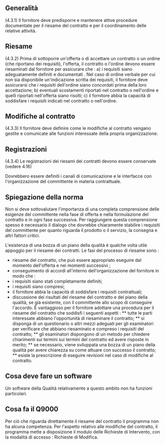 ## Generalità
(4.3.1) Il fornitore deve predisporre e mantenere attive procedure documentate per il riesame del contratto e per il coordinamento delle relative attività.
## Riesame
(4.3.2) Prima di sottoporre un'offerta o di accettare un contratto o un ordine (che riportano dei requisiti), l'offerta, il contratto o l'ordine devono essere riesaminati dal fornitore per assicurare che  : 
a) i requisiti siano adeguatamente definiti e documentati . Nel caso di ordine verbale per cui non sia disponibile un'indicazione scritta dei requisiti, il fornitore deve assicurarsi che i requisiti dell'ordine siano concordati prima della loro accettazione;
b) eventuali scostamenti riportati nel contratto o nell'ordine e quelli riportati nell'offerta siano risolti;
c) il fornitore abbia la capacità di soddisfare i requisiti indicati nel contratto o nell'ordine.

## Modifiche al contratto
(4.3.3) Il fornitore deve definire come le modifiche al contratto vengano gestite e comunicate alle funzioni interessate della propria organizzazione.

## Registrazioni
(4.3.4) Le registrazioni dei riesami dei contratti devono essere conservate (vedere 4.16)

Dovrebbero essere definiti i canali di comunicazione e le interfacce con l'organizzazione del committente in materia contrattuale.

## Spiegazione della norma
Non si deve sottovalutare l'importanza di una completa comprensione delle esigenze del committente nella fase di offerta e nella formulazione del contratto e in ogni fase successiva.
Per raggiungere questa comprensione spesso è necessario il dialogo che dovrebbe chiaramente stabilire i requisiti del committente per quanto riguarda il prodotto o il servizio, la consegna e altri fattori critici.

L'esistenza di una bozza di un piano della qualità è qualche volta utile appoggio per il riesame dei contratti. Le fasi del processo di riesame sono : 
 * riesame del contratto, che può essere appropriato eseguire dal momento dell'offerta e nei momenti successivi ;
 * conseguimento di accordi all'interno dell'organizzazione del fornitore in modo che : 
 * i requisiti siano stati completamente definiti;
 * i requisiti siano compresi;
 * il fornitore abbia la capacità di soddisfare i requisiti contrattuali;
 * discussione dei risultati del riesame del contratto e del piano della qualità, se già esistente, con il committente allo scopo di conseguire l'accordo. È vantaggioso per il fornitore adottare una procedura per il riesame del contratto che soddisfi i seguenti aspetti : 
 ** tutte le parti interessate abbiano l'opportunità di riesaminare il contratto;
 ** si disponga di un questionario o altri mezzi adeguati per gli esaminatori per verificare che abbiano riesaminato e compreso i requisiti del contratto;
 ** gli esaminatori dispongono di un metodo per chiedere chiarimenti sui termini sui termini del contratto ed avere risposte in merito;
 ** se necessario, viene sviluppata una bozza di un piano della qualità per avere chiarezza su come attuare con successo il contratto;
 ** esiste la prescrizione di eseguire revisioni nel caso di modifiche al contratto.

## Cosa deve fare un software
Un software della Qualità relativamente a questo ambito non ha funzioni particolari.

## Cosa fa il Q9000
Per ciò che riguarda direttamente il riesame del contratto il programma non ha alcuna competenza. Per l'aspetto relativo alle modifiche del contratto, il programma mette a disposizione il modulo delle Richieste di Intervento, con la modalità di accesso :  Richieste di Modifica.

